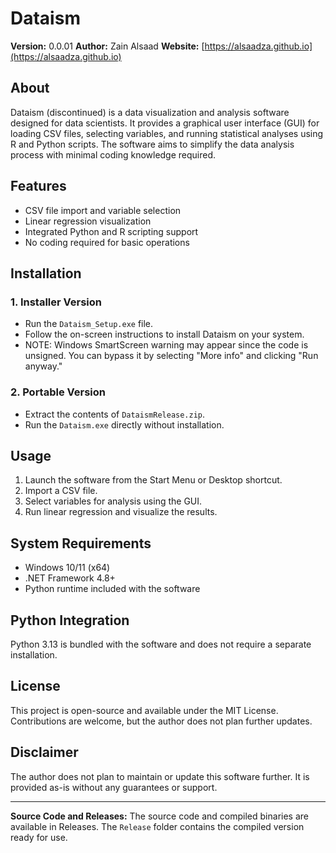 # Dataism

**Version:** 0.0.01
**Author:** Zain Alsaad
**Website:** [https://alsaadza.github.io](https://alsaadza.github.io)

## About
Dataism (discontinued) is a data visualization and analysis software designed for data scientists. It provides a graphical user interface (GUI) for loading CSV files, selecting variables, and running statistical analyses using R and Python scripts. The software aims to simplify the data analysis process with minimal coding knowledge required.

## Features
- CSV file import and variable selection
- Linear regression visualization
- Integrated Python and R scripting support
- No coding required for basic operations

## Installation


### 1. Installer Version
- Run the `Dataism_Setup.exe` file.
- Follow the on-screen instructions to install Dataism on your system.
- NOTE: Windows SmartScreen warning may appear since the code is unsigned. You can bypass it by selecting "More info" and clicking "Run anyway."

### 2. Portable Version
- Extract the contents of `DataismRelease.zip`.
- Run the `Dataism.exe` directly without installation.

## Usage
1. Launch the software from the Start Menu or Desktop shortcut.
2. Import a CSV file.
3. Select variables for analysis using the GUI.
4. Run linear regression and visualize the results.

## System Requirements
- Windows 10/11 (x64)
- .NET Framework 4.8+
- Python runtime included with the software

## Python Integration
Python 3.13 is bundled with the software and does not require a separate installation.

## License
This project is open-source and available under the MIT License. Contributions are welcome, but the author does not plan further updates.

## Disclaimer
The author does not plan to maintain or update this software further. It is provided as-is without any guarantees or support.

---

**Source Code and Releases:**
The source code and compiled binaries are available in Releases. The `Release` folder contains the compiled version ready for use.
